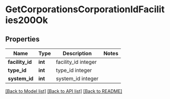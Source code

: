 # GetCorporationsCorporationIdFacilities200Ok

## Properties
Name | Type | Description | Notes
------------ | ------------- | ------------- | -------------
**facility_id** | **int** | facility_id integer | 
**type_id** | **int** | type_id integer | 
**system_id** | **int** | system_id integer | 

[[Back to Model list]](../README.md#documentation-for-models) [[Back to API list]](../README.md#documentation-for-api-endpoints) [[Back to README]](../README.md)


